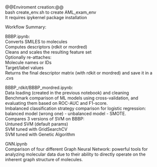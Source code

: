 @@Enviroment creation:@@\
bash create_env.sh to create AML_exam_env\
It requires ipykernel package installation


Workflow Summary:

BBBP.ipynb:\
Converts SMILES to molecules\
Computes descriptors (rdkit or mordred)\
Cleans and scales the resulting feature set\
Optionally re-attaches:\
Molecule names or IDs\
Target/label values\
Returns the final descriptor matrix (with rdkit or mordred) and save it in a .cvs

BBBP_rdkit/BBBP_mordred.ipynb:\
Data loading (created in the previous notebook) and cleaning\
Benchmark comparison of ML models using cross-validation, and evaluating them based on ROC-AUC and F1-score.\
Imbalanced classification strategy comparison for logistic regression: balanced model (wrong one) - unbalanced model - SMOTE.\
Compares 3 versions of SVM on BBBP:\
Untuned SVM (default params)\
SVM tuned with GridSearchCV\
SVM tuned with Genetic Algorithm

GNN.ipynb\
Comparison of four different Graph Neural Network:  powerful tools for analyzing molecular data due to their ability to directly operate on the inherent graph structure of molecules.
